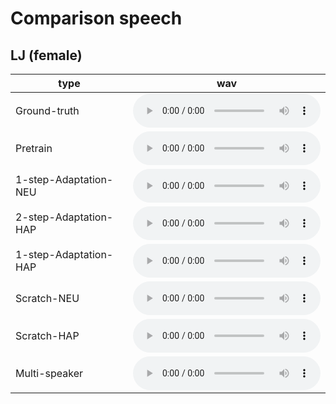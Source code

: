 # Comparison speech

## LJ (female)

| type | wav |  
| --- | --- |  
| Ground-truth              | <audio src="./Ground-truth/LJ050-0029.wav" controls></audio> |  
| Pretrain                  | <audio src="./Pretrain/LJ050-0029.wav" controls></audio> | 
| 1-step-Adaptation-NEU     | <audio src="./1-step-Adaptation-NEU/LJ050-0029.wav" controls></audio> |  
| 2-step-Adaptation-HAP     | <audio src="./2-step-Adaptation-HAP/LJ050-0029.wav" controls></audio> |
| 1-step-Adaptation-HAP     | <audio src="./1-step-Adaptation-HAP/LJ050-0029.wav" controls></audio> |  
| Scratch-NEU               | <audio src="./Scratch-NEU/LJ050-0029.wav" controls></audio> |  
| Scratch-HAP               | <audio src="./Scratch-HAP/LJ050-0029.wav" controls></audio> |  
| Multi-speaker             | <audio src="./Multi-speaker/LJ050-0029.wav" controls></audio> |  
